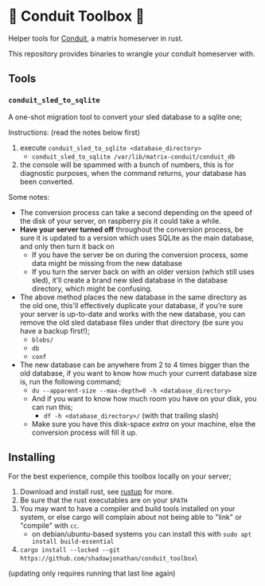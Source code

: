 # 🧰 Conduit Toolbox 🦀

Helper tools for [Conduit](https://conduit.rs), a matrix homeserver in rust.

This repository provides binaries to wrangle your conduit homeserver with.

## Tools

### `conduit_sled_to_sqlite`

A one-shot migration tool to convert your sled database to a sqlite one;

Instructions: (read the notes below first)
1. execute `conduit_sled_to_sqlite <database_directory>`
    - `conduit_sled_to_sqlite /var/lib/matrix-conduit/conduit_db`
2. the console will be spammed with a bunch of numbers, this is for diagnostic purposes, when the command returns, your database has been converted.

Some notes:
- The conversion process can take a second depending on the speed of the disk of your server, on raspberry pis it could take a while.
- **Have your server turned off** throughout the conversion process, be sure it is updated to a version which uses SQLite as the main database, and only then turn it back on
  - If you have the server be on during the conversion process, some data might be missing from the new database
  - If you turn the server back on with an older version (which still uses sled), it'll create a brand new sled database in the database directory, which might be confusing.
- The above method places the new database in the same directory as the old one, this'll effectively duplicate your database, if you're sure your server is up-to-date and works with the new database, you can remove the old sled database files under that directory (be sure you have a backup first!);
  - `blobs/`
  - `db`
  - `conf`
- The new database can be anywhere from 2 to 4 times bigger than the old database, if you want to know how much your current database size is, run the following command;
  - `du --apparent-size --max-depth=0 -h <database_directory>`
  - And if you want to know how much room you have on your disk, you can run this;
    - `df -h <database_directory>/` (with that trailing slash)
  - Make sure you have this disk-space *extra* on your machine, else the conversion process will fill it up.

## Installing

For the best experience, compile this toolbox locally on your server;

1. Download and install rust, see [rustup](https://rustup.rs/) for more.
2. Be sure that the rust executables are on your `$PATH`
3. You may want to have a compiler and build tools installed on your system, or else cargo will complain about not being able to "link" or "compile" with `cc`.
   - on debian/ubuntu-based systems you can install this with `sudo apt install build-essential`
5. `cargo install --locked --git https://github.com/shadowjonathan/conduit_toolbox`\

(updating only requires running that last line again)
